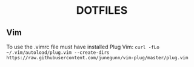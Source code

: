 <h1 align="center">DOTFILES</h1>

## Vim
To use the .vimrc file must have installed Plug Vim:
`curl -fLo ~/.vim/autoload/plug.vim --create-dirs https://raw.githubusercontent.com/junegunn/vim-plug/master/plug.vim`

